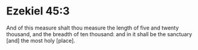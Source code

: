 # Ezekiel 45:3

And of this measure shalt thou measure the length of five and twenty thousand, and the breadth of ten thousand: and in it shall be the sanctuary [and] the most holy [place].
